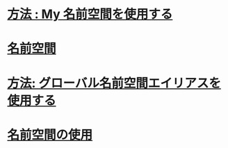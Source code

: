 # [方法 : My 名前空間を使用する](how-to-use-the-my-namespace.md)
# [名前空間](index.md)
# [方法: グローバル名前空間エイリアスを使用する](how-to-use-the-global-namespace-alias.md)
# [名前空間の使用](using-namespaces.md)
